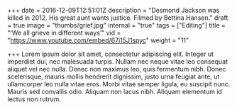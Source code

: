 +++
date = 2016-12-09T12:51:01Z
description = "Desmond Jackson was killed in 2012. His great aunt wants justice. Filmed by Bettina Hansen."
draft = true
image = "thumbs/grief.jpg"
internal = "true"
tags = ["Editing"]
title = "‘We all grieve in different ways’"
vid = "https://www.youtube.com/embed/67i15J1spyc"
weight = "11"

+++
Lorem ipsum dolor sit amet, consectetur adipiscing elit. Integer ut imperdiet dui, nec malesuada turpis. Nullam nec neque vitae leo consequat aliquet vel nec nulla. Donec non maximus leo, quis fermentum nibh. Donec scelerisque, mauris mollis hendrerit dignissim, justo urna feugiat ante, ut ullamcorper leo nulla vitae eros. Morbi vitae semper ligula, eu suscipit nunc. Mauris sed convallis odio. Aliquam non lacus nibh. Aliquam elementum id lectus non rutrum.